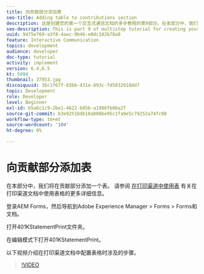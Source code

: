 ```yaml
---
title: 向贡献部分添加表
seo-title: Adding table to contributions section
description: 这是创建您的第一个交互式通信文档的多步教程的第9部分。在本部分中，我们将在贡献部分添加一个表。
seo-description: This is part 9 of multistep tutorial for creating your first interactive communication document.In this part, we will add a table to the contributions section.
uuid: 9475e769-a3f8-4aec-9b46-e0dc182b78a0
feature: Interactive Communication
topics: development
audience: developer
doc-type: tutorial
activity: implement
version: 6.4,6.5
kt: 5994
thumbnail: 37953.jpg
discoiquuid: 36c1f67f-b5bb-431e-893c-fd5032918dd7
topic: Development
role: Developer
level: Beginner
exl-id: b5a6c1c9-2be1-4622-b85b-a1996fb86a2f
source-git-commit: b3e9251bdb18a008be95c1fa9e5c79252a74fc98
workflow-type: tm+mt
source-wordcount: '104'
ht-degree: 0%

---
```


# 向贡献部分添加表

在本部分中，我们将在贡献部分添加一个表。
请参阅 [在打印渠道中使用表](/help/forms/interactive-communications/table-in-print-channel-documents-video-use.md) 有关在打印渠道文档中使用表格的更多详细信息。

登录AEM Forms，然后导航到Adobe Experience Manager > Forms > Forms和文档。

打开401KStatementPrint文件夹。

在编辑模式下打开401KStatementPrint。

以下视频介绍在打印渠道文档中配置表格时涉及的步骤。

>[!VIDEO](https://video.tv.adobe.com/v/22387?quality=12&learn=on)
